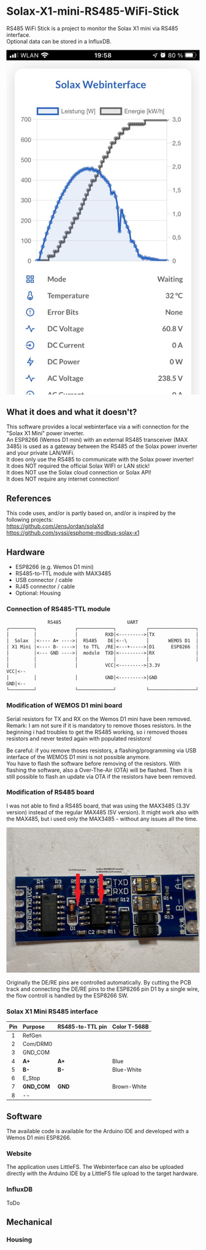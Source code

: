 # Solax-X1-mini-RS485-WiFi-Stick

RS485 WiFi Stick is a project to monitor the Solax X1 mini via RS485 interface.  
Optional data can be stored in a InfluxDB.

![Webinterface](/docs/Screenshot_Webinterface.jpeg "Webinterface")

## What it does and what it doesn't?
This software provides a local webinterface via a wifi connection for the "Solax X1 Mini" power inverter.  
An ESP8266 (Wemos D1 mini) with an external RS485 transceiver (MAX 3485) is used as a gateway between the RS485 of the Solax power inverter and your private LAN/WiFi.   
It does only use the RS485 to communicate with the Solax power inverter!  
It does NOT required the official Solax WIFI or LAN stick!  
It does NOT use the Solax cloud connection or Solax API!  
It does NOT require any internet connection!  

## References
This code uses, and/or is partly based on, and/or is inspired by the following projects:  
https://github.com/JensJordan/solaXd  
https://github.com/syssi/esphome-modbus-solax-x1

## Hardware

* ESP8266 (e.g. Wemos D1 mini)
* RS485-to-TTL module with MAX3485
* USB connector / cable
* RJ45 connector / cable
* Optional: Housing

### Connection of RS485-TTL module

```
               RS485                        UART
┌─────────┐              ┌─────────────┐           ┌─────────────────┐
│         │              │          RXD│<--------->│TX               │
│  Solax  │<---- A+ ---->│  RS485    DE│<--\       │       WEMOS D1  │
│ X1 Mini │<---- B- ---->│  to TTL  /RE│<---+----->│D1      ESP8266  │
│         │<--- GND ---->│  module  TXD│<--------->│RX               │
│         │              │             │           │                 │
│         │              │          VCC│<--------->│3.3V          VCC│<--
│         │              │          GND│<--------->│GND           GND│<--
└─────────┘              └─────────────┘           └─────────────────┘
```

### Modification of WEMOS D1 mini board
Serial resistors for TX and RX on the Wemos D1 mini have been removed.  
Remark: I am not sure if it is mandatory to remove thoses resistors. In the beginning i had troubles to get the RS485 working, so i removed thoses resistors and never tested again with populated resistors!  

Be careful: if you remove thoses resistors, a flashing/programming via USB interface of the WEMOS D1 mini is not possible anymore.  
You have to flash the software before removing of the resistors. With flashing the software, also a Over-The-Air  (OTA) will be flashed. Then it is still possible to flash an update via OTA if the resistors have been removed.

### Modification of RS485 board
I was not able to find a RS485 board, that was using the MAX3485 (3.3V version) instead of the regular MAX485 (5V version). 
It might work also with the MAX485, but i used only the MAX3485 - without any issues all the time. 

![RS485 Board](/docs/RS485_board_comment.jpeg "RS485 Board")

Originally the DE/RE pins are controlled automatically. By cutting the PCB track and connecting the DE/RE pins to the ESP8266 pin D1 by a single wire, the flow controll is handled by the ESP8266 SW.


### Solax X1 Mini RS485 interface

| Pin     | Purpose      | RS485-to-TTL pin  | Color T-568B |
| :-----: | :----------- | :---------------- | ------------ |
|    1    | RefGen       |                   |              |
|    2    | Com/DRM0     |                   |              |
|    3    | GND_COM      |                   |              |
|    4    | **A+**       | **A+**            | Blue         |
|    5    | **B-**       | **B-**            | Blue-White   |
|    6    | E_Stop       |                   |              |
|    7    | **GND_COM**  | **GND**           | Brown-White  |
|    8    | --           |                   |              |

## Software

The available code is available for the Arduino IDE and developed with a Wemos D1 mini ESP8266.

### Website
The application uses LittleFS. The Webinterface can also be uploaded directly with the Arduino IDE by a LittleFS file upload to the target hardware. 

### InfluxDB
ToDo

## Mechanical

### Housing
